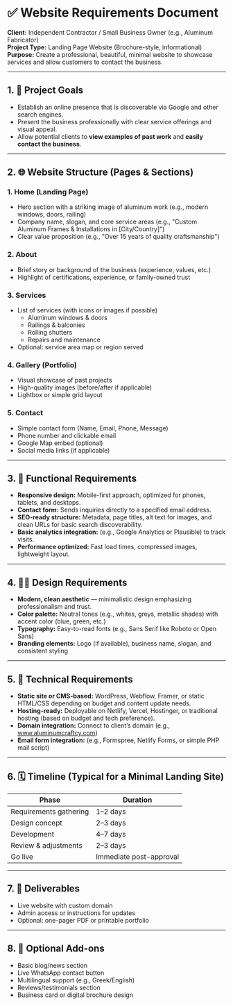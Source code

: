 # ✅ Website Requirements Document

**Client:** Independent Contractor / Small Business Owner (e.g., Aluminum Fabricator)  
**Project Type:** Landing Page Website (Brochure-style, informational)  
**Purpose:** Create a professional, beautiful, minimal website to showcase services and allow customers to contact the business.

---

## 1. 🎯 Project Goals

- Establish an online presence that is discoverable via Google and other search engines.
- Present the business professionally with clear service offerings and visual appeal.
- Allow potential clients to **view examples of past work** and **easily contact the business**.

---

## 2. 🌐 Website Structure (Pages & Sections)

### 1. Home (Landing Page)
- Hero section with a striking image of aluminum work (e.g., modern windows, doors, railing)
- Company name, slogan, and core service areas (e.g., "Custom Aluminum Frames & Installations in [City/Country]")
- Clear value proposition (e.g., "Over 15 years of quality craftsmanship")

### 2. About
- Brief story or background of the business (experience, values, etc.)
- Highlight of certifications, experience, or family-owned trust

### 3. Services
- List of services (with icons or images if possible)
  - Aluminum windows & doors  
  - Railings & balconies  
  - Rolling shutters  
  - Repairs and maintenance  
- Optional: service area map or region served

### 4. Gallery (Portfolio)
- Visual showcase of past projects
- High-quality images (before/after if applicable)
- Lightbox or simple grid layout

### 5. Contact
- Simple contact form (Name, Email, Phone, Message)
- Phone number and clickable email
- Google Map embed (optional)
- Social media links (if applicable)

---

## 3. 📱 Functional Requirements

- **Responsive design:** Mobile-first approach, optimized for phones, tablets, and desktops.
- **Contact form:** Sends inquiries directly to a specified email address.
- **SEO-ready structure:** Metadata, page titles, alt text for images, and clean URLs for basic search discoverability.
- **Basic analytics integration:** (e.g., Google Analytics or Plausible) to track visits.
- **Performance optimized:** Fast load times, compressed images, lightweight layout.

---

## 4. 🧑‍🎨 Design Requirements

- **Modern, clean aesthetic** — minimalistic design emphasizing professionalism and trust.
- **Color palette:** Neutral tones (e.g., whites, greys, metallic shades) with accent color (blue, green, etc.)
- **Typography:** Easy-to-read fonts (e.g., Sans Serif like Roboto or Open Sans)
- **Branding elements:** Logo (if available), business name, slogan, and consistent styling

---

## 5. 🧰 Technical Requirements

- **Static site or CMS-based:** WordPress, Webflow, Framer, or static HTML/CSS depending on budget and content update needs.
- **Hosting-ready:** Deployable on Netlify, Vercel, Hostinger, or traditional hosting (based on budget and tech preference).
- **Domain integration:** Connect to client’s domain (e.g., www.aluminumcraftcy.com)
- **Email form integration:** (e.g., Formspree, Netlify Forms, or simple PHP mail script)

---

## 6. 🗓️ Timeline (Typical for a Minimal Landing Site)

| Phase                    | Duration          |
|-------------------------|-------------------|
| Requirements gathering  | 1–2 days          |
| Design concept          | 2–3 days          |
| Development             | 4–7 days          |
| Review & adjustments    | 2–3 days          |
| Go live                 | Immediate post-approval |

---

## 7. 🧾 Deliverables

- Live website with custom domain
- Admin access or instructions for updates
- Optional: one-pager PDF or printable portfolio

---

## 8. 📎 Optional Add-ons

- Basic blog/news section
- Live WhatsApp contact button
- Multilingual support (e.g., Greek/English)
- Reviews/testimonials section
- Business card or digital brochure design
